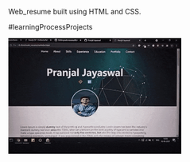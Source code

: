 Web_resume built using HTML and CSS.

#learningProcessProjects

![Alt Text](https://github.com/Pranjal-Jayaswal/web-resume/blob/master/20210616_135611.gif)
